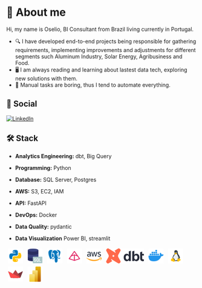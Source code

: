 #  💬 About me

Hi, my name is Oselio, BI Consultant from Brazil living currently in Portugal.

- 🔍 I have developed end-to-end projects being responsible for gathering requirements, implementing improvements and adjustments for different segments such Aluminum Industry, Solar Energy, Agribusiness and Food.
- 🖥️ I am always reading and learning about lastest data tech, exploring new solutions with them. 
- 🤖 Manual tasks are boring, thus I tend to automate everything.

## 🔗 Social 
[![LinkedIn](https://img.shields.io/badge/linkedin-%230077B5.svg?style=for-the-badge&logo=linkedin&logoColor=white)](https://linkedin.com/in/oseliocandido)

## 🛠️ Stack
- **Analytics Engineering:** dbt, Big Query

- **Programming:** Python

- **Database:** SQL Server, Postgres

- **AWS:** S3, EC2, IAM

- **API:** FastAPI

- **DevOps:** Docker

- **Data Quality:** pydantic

- **Data Visualization** Power BI, streamlit
  
<div style="display: inline-block;">
    <img src="./logos/python.png" alt="python" style="vertical-align:top; margin:4px; height:40px; width:40px">
    <img src="./logos/sql.png" alt="docker" style="vertical-align:top; margin:4px; height:40px; width:40px">
    <img src="./logos/postgresql.png" alt="postgresql" style="vertical-align:top; margin:4px; height:40px; width:40px">
    <img src="./logos/pydantic.png" alt="pydantic" style="vertical-align:top; margin:4px; height:40px; width:40px">
    <img src="./logos/aws.png" alt="aws" style="vertical-align:top; margin:4px; height:40px; width:40px">
    <img src="./logos/dbt.png" alt="dbt" style="vertical-align:top; margin:4px; height:40px; width:100px">
    <img src="./logos/docker.png" alt="docker" style="vertical-align:top; margin:4px; height:40px; width:40px">
    <img src="./logos/linux.png" alt="linux" style="vertical-align:top; margin:4px; height:40px; width:40px">
    <img src="./logos/streamlit.png" alt="streamlit" style="vertical-align:top; margin:4px; height:40px; width:40px">
    <img src="./logos/powerbi.png" alt="pydantic" style="vertical-align:top; margin:4px; height:40px; width:40px">
</div>

